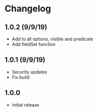 # Changelog

## 1.0.2 (9/9/19)

- Add to all options, visible and predicate
- Add fieldSet function

## 1.0.1 (9/9/19)

- Security updates
- Fix build

## 1.0.0

- Initial release

